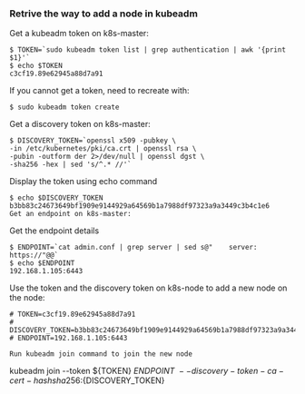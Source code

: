 ### Retrive the way to add a node in kubeadm 

Get a kubeadm token on k8s-master:
```
$ TOKEN=`sudo kubeadm token list | grep authentication | awk '{print $1}'`
$ echo $TOKEN
c3cf19.89e62945a88d7a91
```
If you cannot get a token, need to recreate with:

```
$ sudo kubeadm token create
```
Get a discovery token on k8s-master:

```
$ DISCOVERY_TOKEN=`openssl x509 -pubkey \
-in /etc/kubernetes/pki/ca.crt | openssl rsa \
-pubin -outform der 2>/dev/null | openssl dgst \
-sha256 -hex | sed 's/^.* //'`
```
Display the token using echo command
```
$ echo $DISCOVERY_TOKEN
b3bb83c24673649bf1909e9144929a64569b1a7988df97323a9a3449c3b4c1e6
Get an endpoint on k8s-master:
```
Get the endpoint details

```
$ ENDPOINT=`cat admin.conf | grep server | sed s@"    server: https://"@@`
$ echo $ENDPOINT
192.168.1.105:6443
```
Use the token and the discovery token on k8s-node to add a new node on the node:
```
# TOKEN=c3cf19.89e62945a88d7a91
# DISCOVERY_TOKEN=b3bb83c24673649bf1909e9144929a64569b1a7988df97323a9a3449c3b4c1e6
# ENDPOINT=192.168.1.105:6443

Run kubeadm join command to join the new node
```
 kubeadm join --token ${TOKEN} ${ENDPOINT} \
--discovery-token-ca-cert-hash sha256:${DISCOVERY_TOKEN}
```

